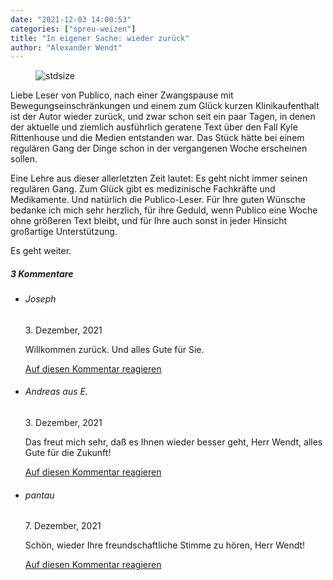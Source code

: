 ```yaml
---
date: "2021-12-03 14:00:53"
categories: ["spreu-weizen"]
title: "In eigener Sache: wieder zurück"
author: "Alexander Wendt"
---
```



<figure>
<img src="https://www.publicomag.com/wp-content/uploads/2019/07/Publico-logo-Illu-1320x522.jpg" alt=stdsize>
</figure>



Liebe Leser von Publico, nach einer Zwangspause mit Bewegungseinschränkungen und einem zum Glück kurzen Klinikaufenthalt ist der Autor wieder zurück, und zwar schon seit ein paar Tagen, in denen der aktuelle und ziemlich ausführlich geratene Text über den Fall Kyle Rittenhouse und die Medien entstanden war. Das Stück hätte bei einem regulären Gang der Dinge schon in der vergangenen Woche erscheinen sollen.

Eine Lehre aus dieser allerletzten Zeit lautet: Es geht nicht immer seinen regulären Gang. Zum Glück gibt es medizinische Fachkräfte und Medikamente. Und natürlich die Publico-Leser. Für Ihre guten Wünsche bedanke ich mich sehr herzlich, für ihre Geduld, wenn Publico eine Woche ohne größeren Text bleibt, und für Ihre auch sonst in jeder Hinsicht großartige Unterstützung.

Es geht weiter.

<!--more-->
<h5 class="comments-h">
3 Kommentare </h5>
<ul class="commentlist">
<li class="comment even thread-even depth-1 clearfix" id="li-comment-117355">
<h6 class="author">Joseph</h6> <span class="date">3. Dezember, 2021</span>



Willkommen zurück. Und alles Gute für Sie.

<a rel="nofollow" class="comment-reply-link" href="#comment-117355" data-commentid="117355" data-postid="14573" data-belowelement="comment-117355" data-respondelement="respond" data-replyto="Antworte auf Joseph" aria-label="Antworte auf Joseph">Auf diesen Kommentar reagieren</a> 


</li>
<li class="comment odd alt thread-odd thread-alt depth-1 clearfix" id="li-comment-117361">
<h6 class="author">Andreas aus E.</h6> <span class="date">3. Dezember, 2021</span>



Das freut mich sehr, daß es Ihnen wieder besser geht, Herr Wendt, alles Gute für die Zukunft!

<a rel="nofollow" class="comment-reply-link" href="#comment-117361" data-commentid="117361" data-postid="14573" data-belowelement="comment-117361" data-respondelement="respond" data-replyto="Antworte auf Andreas aus E." aria-label="Antworte auf Andreas aus E.">Auf diesen Kommentar reagieren</a> 


</li>
<li class="comment even thread-even depth-1 clearfix" id="li-comment-117396">
<h6 class="author">pantau</h6> <span class="date">7. Dezember, 2021</span>



Schön, wieder Ihre freundschaftliche Stimme zu hören, Herr Wendt!

<a rel="nofollow" class="comment-reply-link" href="#comment-117396" data-commentid="117396" data-postid="14573" data-belowelement="comment-117396" data-respondelement="respond" data-replyto="Antworte auf pantau" aria-label="Antworte auf pantau">Auf diesen Kommentar reagieren</a> 


</li>
</ul>
